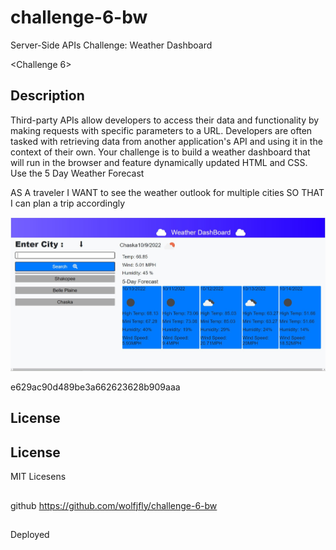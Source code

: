 # challenge-6-bw
Server-Side APIs Challenge: Weather Dashboard

 <Challenge 6>

## Description
Third-party APIs allow developers to access their data and functionality by making requests with specific parameters to a URL. Developers are often tasked with retrieving data from another application's API and using it in the context of their own. Your challenge is to build a weather dashboard that will run in the browser and feature dynamically updated HTML and CSS.
Use the 5 Day Weather Forecast

AS A traveler
I WANT to see the weather outlook for multiple cities
SO THAT I can plan a trip accordingly

<p>
<img src="assets\images\screenshot.JPG" alt="screen shot">
</p>

e629ac90d489be3a662623628b909aaa


## License

## License
MIT Licesens

##
github
https://github.com/wolfjfly/challenge-6-bw
##
Deployed
